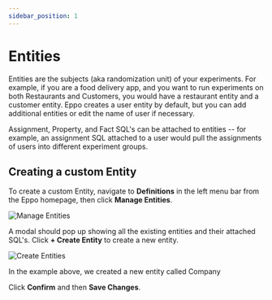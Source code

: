 ```yaml
---
sidebar_position: 1
---
```


# Entities

Entities are the subjects (aka randomization unit) of your experiments. For example, if you are a food delivery app, and you want to run experiments on both Restaurants and Customers, you would have a restaurant entity and a customer entity. Eppo creates a user entity by default, but you can add additional entities or edit the name of user if necessary.

Assignment, Property, and Fact SQL's can be attached to entities -- for example, an assignment SQL attached to a user would pull the assignments of users into different experiment groups.

## Creating a custom Entity

To create a custom Entity, navigate to **Definitions** in the left menu bar from the Eppo homepage, then click **Manage Entities**.

![Manage Entities](/img/building-experiments/manage-entities.png)

A modal should pop up showing all the existing entities and their attached SQL's. Click **+ Create Entity** to create a new entity.

![Create Entities](/img/building-experiments/create-entity.png)

In the example above, we created a new entity called Company

Click **Confirm** and then **Save Changes**.
